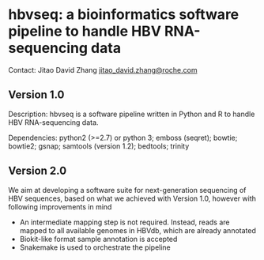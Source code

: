 hbvseq: a bioinformatics software pipeline to handle HBV RNA-sequencing data
===

Contact: Jitao David Zhang <jitao_david.zhang@roche.com>

## Version 1.0

Description: hbvseq is a software pipeline written in Python and R to handle HBV RNA-sequencing data.

Dependencies: python2 (>=2.7) or python 3; emboss (seqret); bowtie; bowtie2; gsnap; samtools (version 1.2); bedtools; trinity

## Version 2.0

We aim at developing a software suite for next-generation sequencing of HBV sequences, based on what we achieved with Version 1.0, however with following improvements in mind

* An intermediate mapping step is not required. Instead, reads are mapped to all available genomes in HBVdb, which are already annotated
* Biokit-like format sample annotation is accepted
* Snakemake is used to orchestrate the pipeline


